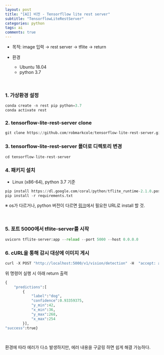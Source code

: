 ```yaml
---
layout: post
title: "[AI] 비전 - Tensorfllow lite rest server"
subtitle: "TensorflowLiteRestServer"
categories: python
tags: ai
comments: true
---
```

 
* 목적: image 입력 → rest server → tflite → return

* 환경
    * Ubuntu 18.04
    * python 3.7

<br>

### 1. 가상환경 설정
```python
conda create -n rest pip python=3.7 
conda activate rest
```

### 2. tensorflow-lite-rest-server clone
```python
git clone https://github.com/robmarkcole/tensorflow-lite-rest-server.git
```

### 3. tensorflow-lite-rest-server 폴더로 디렉토리 변경
```python
cd tensorflow-lite-rest-server
```

### 4. 패키지 설치
 * Linux (x86-64), python 3.7 기준
```python
pip install https://dl.google.com/coral/python/tflite_runtime-2.1.0.post1-cp37-cp37m-linux_x86_64.whl
pip install -r requirements.txt
```
※ os가 다르거나, python 버전이 다르면 [링크](https://www.tensorflow.org/lite/guide/python?hl=ko)에서 필요한 URL로 install 할 것.

<br>

### 5. 포트 5000에서 tflite-server를 시작
```python
uvicorn tflite-server:app --reload --port 5000 --host 0.0.0.0
```

### 6. cURL을 통해 감시 대상에 이미지 게시
```python
curl -X POST "http://localhost:5000/v1/vision/detection" -H  "accept: application/json" -H  "Content-Type: multipart/form-data" -F "image=@tests/dog.jpg;type=image/jpeg"
```

위 명령어 실행 시 아래 return 출력
```python
{
    "predictions":[
        {
            "label":"dog",
            "confidence":0.93359375,
            "y_min":42,
            "x_min":36,
            "y_max":268,
            "x_max":254
        }],
"success":true}
```

<br>

환경에 따라 에러가 다소 발생하지만, 에러 내용을 구글링 하면 쉽게 해결 가능하다.
